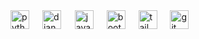 <div align="left">
  <img src="https://cdn.jsdelivr.net/gh/devicons/devicon/icons/python/python-original.svg" height="30" alt="python logo"  />
  <img width="13" />
  <img src="https://cdn.simpleicons.org/django/092E20" height="30" alt="django logo"  />
  <img width="14" />
  <img src="https://skillicons.dev/icons?i=js" height="30" alt="javascript logo"  />
  <img width="13" />
  <img src="https://skillicons.dev/icons?i=bootstrap" height="30" alt="bootstrap logo"  />
  <img width="13" />
  <img src="https://cdn.simpleicons.org/tailwindcss/06B6D4" height="30" alt="tailwindcss logo"  />
  <img width="13" />
  <img src="https://cdn.jsdelivr.net/gh/devicons/devicon/icons/git/git-original.svg" height="30" alt="git logo"  />
</div>
